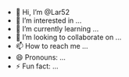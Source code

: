 - 👋 Hi, I’m @Lar52
- 👀 I’m interested in ...
- 🌱 I’m currently learning ...
- 💞️ I’m looking to collaborate on ...
- 📫 How to reach me ...
- 😄 Pronouns: ...
- ⚡ Fun fact: ...

<!---
Lar52![1000004615](https://github.com/user-attachments/assets/b2160189-c4ac-412a-8570-18f3ed268fb5)
![1000004616](https://github.com/user-attachments/assets/5a0e5b99-ec34-4b19-89ad-bbc51c4e577b)
/Lar52 is a ✨ special ✨ repository because its `README.md` (this file) appears on your GitHub profile.
You can click the Preview link to take a look at your changes.
--->
